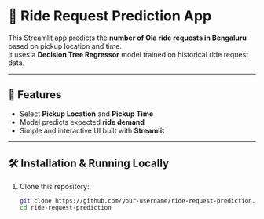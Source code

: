 # 🚕 Ride Request Prediction App

This Streamlit app predicts the **number of Ola ride requests in Bengaluru** based on pickup location and time.  
It uses a **Decision Tree Regressor** model trained on historical ride request data.  

---

## 📌 Features
- Select **Pickup Location** and **Pickup Time**  
- Model predicts expected **ride demand**  
- Simple and interactive UI built with **Streamlit**  

---

## 🛠️ Installation & Running Locally
1. Clone this repository:
   ```bash
   git clone https://github.com/your-username/ride-request-prediction.git
   cd ride-request-prediction
